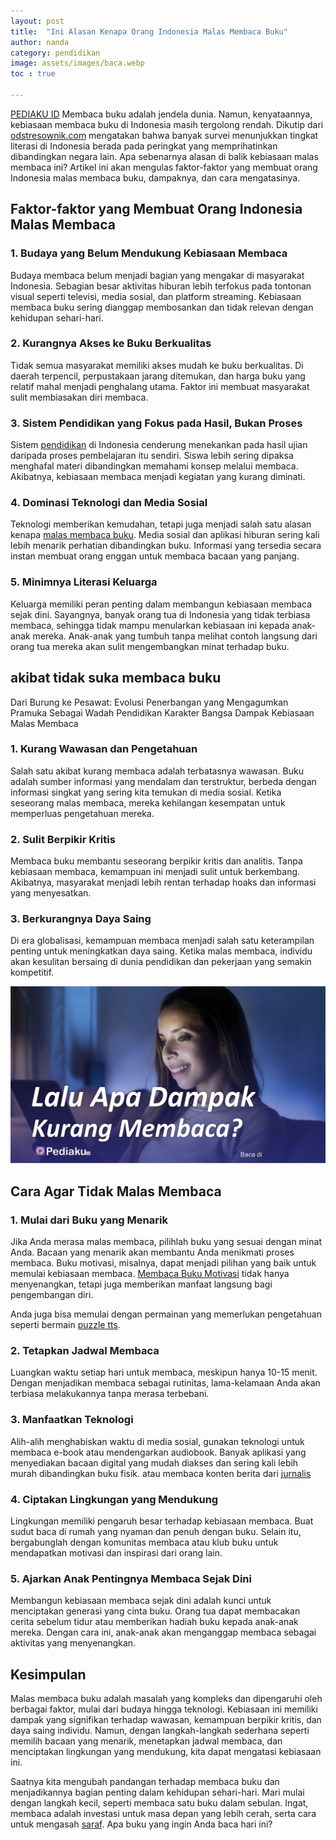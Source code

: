 ```yaml
---
layout: post
title:  "Ini Alasan Kenapa Orang Indonesia Malas Membaca Buku"
author: nanda
category: pendidikan
image: assets/images/baca.webp
toc : true

---
```

[PEDIAKU ID](https://pediaku.id/) Membaca buku adalah jendela dunia. Namun, kenyataannya, kebiasaan membaca buku di Indonesia masih tergolong rendah. Dikutip dari [odstresownik.com](https://odstresownik.com) mengatakan bahwa banyak survei menunjukkan tingkat literasi di Indonesia berada pada peringkat yang memprihatinkan dibandingkan negara lain. Apa sebenarnya alasan di balik kebiasaan malas membaca ini? Artikel ini akan mengulas faktor-faktor yang membuat orang Indonesia malas membaca buku, dampaknya, dan cara mengatasinya.

## Faktor-faktor yang Membuat Orang Indonesia Malas Membaca

### 1. Budaya yang Belum Mendukung Kebiasaan Membaca

Budaya membaca belum menjadi bagian yang mengakar di masyarakat Indonesia. Sebagian besar aktivitas hiburan lebih terfokus pada tontonan visual seperti televisi, media sosial, dan platform streaming. Kebiasaan membaca buku sering dianggap membosankan dan tidak relevan dengan kehidupan sehari-hari.

### 2. Kurangnya Akses ke Buku Berkualitas

Tidak semua masyarakat memiliki akses mudah ke buku berkualitas. Di daerah terpencil, perpustakaan jarang ditemukan, dan harga buku yang relatif mahal menjadi penghalang utama. Faktor ini membuat masyarakat sulit membiasakan diri membaca.

### 3. Sistem Pendidikan yang Fokus pada Hasil, Bukan Proses

Sistem [pendidikan](https://pediaku.id/category#pendidikan) di Indonesia cenderung menekankan pada hasil ujian daripada proses pembelajaran itu sendiri. Siswa lebih sering dipaksa menghafal materi dibandingkan memahami konsep melalui membaca. Akibatnya, kebiasaan membaca menjadi kegiatan yang kurang diminati.

### 4. Dominasi Teknologi dan Media Sosial
Teknologi memberikan kemudahan, tetapi juga menjadi salah satu alasan kenapa [malas membaca buku](https://pediaku.id/alasan-orang-indonesia-malas-membaca/). Media sosial dan aplikasi hiburan sering kali lebih menarik perhatian dibandingkan buku. Informasi yang tersedia secara instan membuat orang enggan untuk membaca bacaan yang panjang.

### 5. Minimnya Literasi Keluarga
Keluarga memiliki peran penting dalam membangun kebiasaan membaca sejak dini. Sayangnya, banyak orang tua di Indonesia yang tidak terbiasa membaca, sehingga tidak mampu menularkan kebiasaan ini kepada anak-anak mereka. Anak-anak yang tumbuh tanpa melihat contoh langsung dari orang tua mereka akan sulit mengembangkan minat terhadap buku.

## akibat tidak suka membaca buku
Dari Burung ke Pesawat: Evolusi Penerbangan yang Mengagumkan
Pramuka Sebagai Wadah Pendidikan Karakter Bangsa
Dampak Kebiasaan Malas Membaca
### 1. Kurang Wawasan dan Pengetahuan
Salah satu akibat kurang membaca adalah terbatasnya wawasan. Buku adalah sumber informasi yang mendalam dan terstruktur, berbeda dengan informasi singkat yang sering kita temukan di media sosial. Ketika seseorang malas membaca, mereka kehilangan kesempatan untuk memperluas pengetahuan mereka.

### 2. Sulit Berpikir Kritis
Membaca buku membantu seseorang berpikir kritis dan analitis. Tanpa kebiasaan membaca, kemampuan ini menjadi sulit untuk berkembang. Akibatnya, masyarakat menjadi lebih rentan terhadap hoaks dan informasi yang menyesatkan.

### 3. Berkurangnya Daya Saing
Di era globalisasi, kemampuan membaca menjadi salah satu keterampilan penting untuk meningkatkan daya saing. Ketika malas membaca, individu akan kesulitan bersaing di dunia pendidikan dan pekerjaan yang semakin kompetitif.

![Agar tidak malas membaca](/assets/images/baca2.webp)
## Cara Agar Tidak Malas Membaca
### 1. Mulai dari Buku yang Menarik
Jika Anda merasa malas membaca, pilihlah buku yang sesuai dengan minat Anda. Bacaan yang menarik akan membantu Anda menikmati proses membaca. Buku motivasi, misalnya, dapat menjadi pilihan yang baik untuk memulai kebiasaan membaca. [Membaca Buku Motivasi](https://odstresownik.com/mengapa-buku-motivasi-dapat-meningkatkan-kesehatan-mental-anda/) tidak hanya menyenangkan, tetapi juga memberikan manfaat langsung bagi pengembangan diri.

Anda juga bisa memulai dengan permainan yang memerlukan pengetahuan seperti bermain [puzzle tts](https://pediaku.id/membuat-tts-di-puzzlemaker/).

### 2. Tetapkan Jadwal Membaca
Luangkan waktu setiap hari untuk membaca, meskipun hanya 10-15 menit. Dengan menjadikan membaca sebagai rutinitas, lama-kelamaan Anda akan terbiasa melakukannya tanpa merasa terbebani.

### 3. Manfaatkan Teknologi
Alih-alih menghabiskan waktu di media sosial, gunakan teknologi untuk membaca e-book atau mendengarkan audiobook. Banyak aplikasi yang menyediakan bacaan digital yang mudah diakses dan sering kali lebih murah dibandingkan buku fisik. atau membaca konten berita dari [jurnalis](https://pediaku.id/cara-jurnalis-menjaga-kredibilitasnya/)

### 4. Ciptakan Lingkungan yang Mendukung
Lingkungan memiliki pengaruh besar terhadap kebiasaan membaca. Buat sudut baca di rumah yang nyaman dan penuh dengan buku. Selain itu, bergabunglah dengan komunitas membaca atau klub buku untuk mendapatkan motivasi dan inspirasi dari orang lain.

### 5. Ajarkan Anak Pentingnya Membaca Sejak Dini
Membangun kebiasaan membaca sejak dini adalah kunci untuk menciptakan generasi yang cinta buku. Orang tua dapat membacakan cerita sebelum tidur atau memberikan hadiah buku kepada anak-anak mereka. Dengan cara ini, anak-anak akan menganggap membaca sebagai aktivitas yang menyenangkan.

## Kesimpulan
Malas membaca buku adalah masalah yang kompleks dan dipengaruhi oleh berbagai faktor, mulai dari budaya hingga teknologi. Kebiasaan ini memiliki dampak yang signifikan terhadap wawasan, kemampuan berpikir kritis, dan daya saing individu. Namun, dengan langkah-langkah sederhana seperti memilih bacaan yang menarik, menetapkan jadwal membaca, dan menciptakan lingkungan yang mendukung, kita dapat mengatasi kebiasaan ini.

Saatnya kita mengubah pandangan terhadap membaca buku dan menjadikannya bagian penting dalam kehidupan sehari-hari. Mari mulai dengan langkah kecil, seperti membaca satu buku dalam sebulan. Ingat, membaca adalah investasi untuk masa depan yang lebih cerah, serta cara untuk mengasah [saraf](https://pediaku.id/mencegah-kerusakan-saraf/). Apa buku yang ingin Anda baca hari ini?
